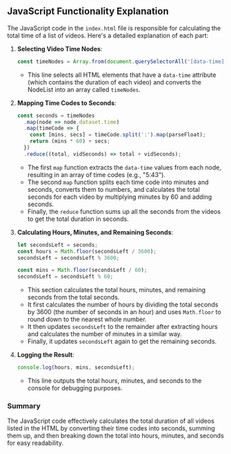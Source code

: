 ## JavaScript Functionality Explanation

The JavaScript code in the `index.html` file is responsible for calculating the total time of a list of videos. Here's a detailed explanation of each part:

1. **Selecting Video Time Nodes**:
   ```javascript
   const timeNodes = Array.from(document.querySelectorAll('[data-time]'));
   ```
   - This line selects all HTML elements that have a `data-time` attribute (which contains the duration of each video) and converts the NodeList into an array called `timeNodes`.

2. **Mapping Time Codes to Seconds**:
   ```javascript
   const seconds = timeNodes
     .map(node => node.dataset.time)
     .map(timeCode => {
       const [mins, secs] = timeCode.split(':').map(parseFloat);
       return (mins * 60) + secs;
     })
     .reduce((total, vidSeconds) => total + vidSeconds);
   ```
   - The first `map` function extracts the `data-time` values from each node, resulting in an array of time codes (e.g., "5:43").
   - The second `map` function splits each time code into minutes and seconds, converts them to numbers, and calculates the total seconds for each video by multiplying minutes by 60 and adding seconds.
   - Finally, the `reduce` function sums up all the seconds from the videos to get the total duration in seconds.

3. **Calculating Hours, Minutes, and Remaining Seconds**:
   ```javascript
   let secondsLeft = seconds;
   const hours = Math.floor(secondsLeft / 3600);
   secondsLeft = secondsLeft % 3600;

   const mins = Math.floor(secondsLeft / 60);
   secondsLeft = secondsLeft % 60;
   ```
   - This section calculates the total hours, minutes, and remaining seconds from the total seconds.
   - It first calculates the number of hours by dividing the total seconds by 3600 (the number of seconds in an hour) and uses `Math.floor` to round down to the nearest whole number.
   - It then updates `secondsLeft` to the remainder after extracting hours and calculates the number of minutes in a similar way.
   - Finally, it updates `secondsLeft` again to get the remaining seconds.

4. **Logging the Result**:
   ```javascript
   console.log(hours, mins, secondsLeft);
   ```
   - This line outputs the total hours, minutes, and seconds to the console for debugging purposes.

### Summary
The JavaScript code effectively calculates the total duration of all videos listed in the HTML by converting their time codes into seconds, summing them up, and then breaking down the total into hours, minutes, and seconds for easy readability.
